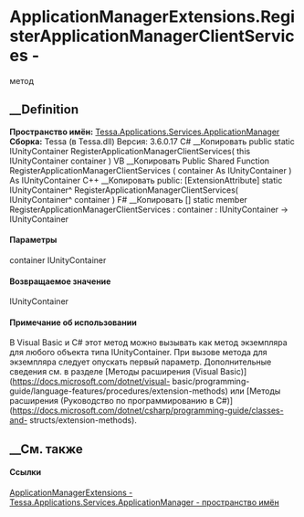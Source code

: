 # ApplicationManagerExtensions.RegisterApplicationManagerClientServices -
метод
##  __Definition
 **Пространство имён:**
[Tessa.Applications.Services.ApplicationManager](N_Tessa_Applications_Services_ApplicationManager.htm)  
 **Сборка:** Tessa (в Tessa.dll) Версия: 3.6.0.17
C# __Копировать
     public static IUnityContainer RegisterApplicationManagerClientServices(
    	this IUnityContainer container
    )
VB __Копировать
    <ExtensionAttribute>
    Public Shared Function RegisterApplicationManagerClientServices ( 
    	container As IUnityContainer
    ) As IUnityContainer
C++ __Копировать
     public:
    [ExtensionAttribute]
    static IUnityContainer^ RegisterApplicationManagerClientServices(
    	IUnityContainer^ container
    )
F# __Копировать
     [<ExtensionAttribute>]
    static member RegisterApplicationManagerClientServices : 
            container : IUnityContainer -> IUnityContainer 
#### Параметры
container IUnityContainer
#### Возвращаемое значение
IUnityContainer
#### Примечание об использовании
В Visual Basic и C# этот метод можно вызывать как метод экземпляра для любого
объекта типа IUnityContainer. При вызове метода для экземпляра следует
опускать первый параметр. Дополнительные сведения см. в разделе [Методы
расширения (Visual Basic)](https://docs.microsoft.com/dotnet/visual-
basic/programming-guide/language-features/procedures/extension-methods) или
[Методы расширения (Руководство по программированию в
C#)](https://docs.microsoft.com/dotnet/csharp/programming-guide/classes-and-
structs/extension-methods).
##  __См. также
#### Ссылки
[ApplicationManagerExtensions -
](T_Tessa_Applications_Services_ApplicationManager_ApplicationManagerExtensions.htm)
[Tessa.Applications.Services.ApplicationManager - пространство
имён](N_Tessa_Applications_Services_ApplicationManager.htm)
